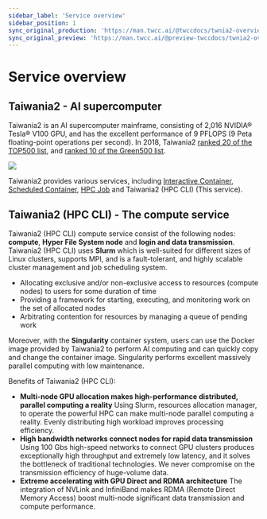 ```yaml
---
sidebar_label: 'Service overview'
sidebar_position: 1
sync_original_production: 'https://man.twcc.ai/@twccdocs/twnia2-overview-en' 
sync_original_preview: 'https://man.twcc.ai/@preview-twccdocs/twnia2-overview-en'
---
```


# Service overview

## Taiwania2 - AI supercomputer

Taiwania2 is an AI supercomputer mainframe, consisting of 2,016 NVIDIA® Tesla® V100 GPU, and has the excellent performance of 9 PFLOPS (9 Peta floating-point operations per second). In 2018, Taiwania2 [ranked 20 of the TOP500 list](https://www.top500.org/system/179590/), and [ranked 10 of the Green500 list](https://www.top500.org/lists/green500/2018/11/).


![](https://twcc-wordpress-file.cos.twcc.ai/wp-content/uploads/2019/09/19130553/1-2.png)


Taiwania2 provides various services, including  [Interactive Container](https://man.twcc.ai/@twccdocs/doc-ccs-main-en), [Scheduled Container](https://man.twcc.ai/@twccdocs/HyMqnHupV?type=view),  [HPC Job](https://man.twcc.ai/@twccdocs/HyVzTSOpN?type=view) and Taiwania2 (HPC CLI) (This service).


## Taiwania2 (HPC CLI) - The compute service


Taiwania2 (HPC CLI) compute service consist of the following nodes: **compute**, **Hyper File System node** and **login and data transmission**. Taiwania2 (HPC CLI) uses **Slurm** which is well-suited for different sizes of Linux clusters, supports MPI, and is a fault-tolerant, and highly scalable cluster management and job scheduling system.
- Allocating exclusive and/or non-exclusive access to resources (compute nodes) to users for some duration of time
- Providing a framework for starting, executing, and monitoring work on the set of allocated nodes
- Arbitrating contention for resources by managing a queue of pending work

Moreover, with the **Singularity** container system, users can use the Docker image provided by Taiwania2 to perform AI computing and can quickly copy and change the container image. Singularity performs excellent massively parallel computing with low maintenance.

Benefits of Taiwania2 (HPC CLI):

- **Multi-node GPU allocation makes high-performance distributed, parallel computing a reality**
    Using Slurm, resources allocation manager, to operate the powerful HPC can make multi-node parallel computing a reality. Evenly distributing high workload improves processing efficiency.
- **High bandwidth networks connect nodes for rapid data transmission**
    Using 100 Gbs high-speed networks to connect GPU clusters produces exceptionally high throughput and extremely low latency, and it solves the bottleneck of traditional technologies. We never compromise on the transmission efficiency of huge-volume data.
- **Extreme accelerating with GPU Direct and RDMA architecture**
    The integration of NVLink and InfiniBand makes RDMA (Remote Direct Memory Access) boost multi-node significant data transmission and compute performance.
